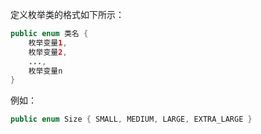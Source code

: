 定义枚举类的格式如下所示：

```java
public enum 类名 {
	枚举变量1,
    枚举变量2,
    ...,
    枚举变量n
}
```

例如：

```java
public enum Size { SMALL, MEDIUM, LARGE, EXTRA_LARGE }
```

